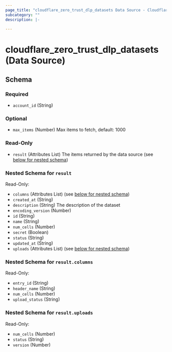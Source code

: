 ```yaml
---
page_title: "cloudflare_zero_trust_dlp_datasets Data Source - Cloudflare"
subcategory: ""
description: |-
  
---
```


# cloudflare_zero_trust_dlp_datasets (Data Source)




<!-- schema generated by tfplugindocs -->
## Schema

### Required

- `account_id` (String)

### Optional

- `max_items` (Number) Max items to fetch, default: 1000

### Read-Only

- `result` (Attributes List) The items returned by the data source (see [below for nested schema](#nestedatt--result))

<a id="nestedatt--result"></a>
### Nested Schema for `result`

Read-Only:

- `columns` (Attributes List) (see [below for nested schema](#nestedatt--result--columns))
- `created_at` (String)
- `description` (String) The description of the dataset
- `encoding_version` (Number)
- `id` (String)
- `name` (String)
- `num_cells` (Number)
- `secret` (Boolean)
- `status` (String)
- `updated_at` (String)
- `uploads` (Attributes List) (see [below for nested schema](#nestedatt--result--uploads))

<a id="nestedatt--result--columns"></a>
### Nested Schema for `result.columns`

Read-Only:

- `entry_id` (String)
- `header_name` (String)
- `num_cells` (Number)
- `upload_status` (String)


<a id="nestedatt--result--uploads"></a>
### Nested Schema for `result.uploads`

Read-Only:

- `num_cells` (Number)
- `status` (String)
- `version` (Number)


